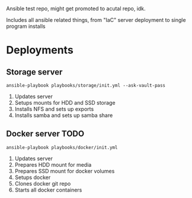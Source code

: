 Ansible test repo, might get promoted to acutal repo, idk.

Includes all ansible related things, from "IaC" server deployment to single program installs

# Deployments
## Storage server
    ansible-playbook playbooks/storage/init.yml --ask-vault-pass

1. Updates server
2. Setups mounts for HDD and SSD storage
3. Installs NFS and sets up exports
4. Installs samba and sets up samba share

## Docker server TODO
    ansible-playbook playbooks/docker/init.yml

1. Updates server
2. Prepares HDD mount for media
3. Prepares SSD mount for docker volumes
4. Setups docker
5. Clones docker git repo
6. Starts all docker containers